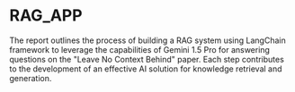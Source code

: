 # RAG_APP

The report outlines the process of building a RAG system using LangChain framework to leverage the capabilities of Gemini 1.5 Pro for answering questions on the "Leave No Context Behind" paper. Each step contributes to the development of an effective AI solution for knowledge retrieval and generation.

